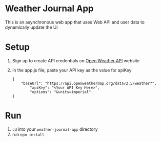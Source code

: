 # Weather Journal App

This is an asynchronous web app that uses Web API and user data to dynamically update the UI

# Setup

1.  Sign up to create API credentials on  [Open Weather API](https://openweathermap.org/api)  website
2.  In the app.js file, paste your API key as the value for apiKey

	```
	{
		"baseUrl": "https://api.openweathermap.org/data/2.5/weather?",
	        "apiKey": "<Your API Key Here>",
	        "options": "&units=imperial"
	}

# Run
1. `cd` into your `weather-journal-app` directory
2. run `npm install`

